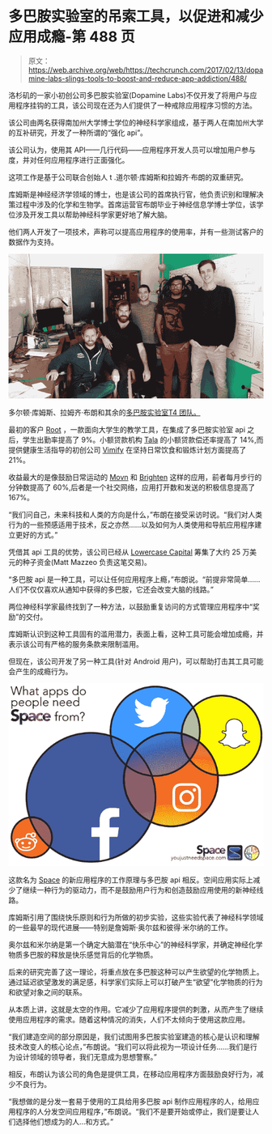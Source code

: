 # 多巴胺实验室的吊索工具，以促进和减少应用成瘾-第 488 页 

> 原文：<https://web.archive.org/web/https://techcrunch.com/2017/02/13/dopamine-labs-slings-tools-to-boost-and-reduce-app-addiction/488/>

洛杉矶的一家小初创公司多巴胺实验室(Dopamine Labs)不仅开发了将用户与应用程序挂钩的工具，该公司现在还为人们提供了一种戒除应用程序习惯的方法。

该公司由两名获得南加州大学博士学位的神经科学家组成，基于两人在南加州大学的互补研究，开发了一种所谓的“强化 api”。

该公司认为，使用其 API——几行代码——应用程序开发人员可以增加用户参与度，并对任何应用程序进行正面强化。

这项工作是基于公司联合创始人 t .道尔顿·库姆斯和拉姆齐·布朗的双重研究。

库姆斯是神经经济学领域的博士，也是该公司的首席执行官，他负责识别和理解决策过程中涉及的化学和生物学。首席运营官布朗毕业于神经信息学博士学位，该学位涉及开发工具以帮助神经科学家更好地了解大脑。

他们两人开发了一项技术，声称可以提高应用程序的使用率，并有一些测试客户的数据作为支持。

![Dalton Combs, Ramsay Brown and the rest of the Dopamine Labs team.](img/eee42365a97e07d16a8fb9fa9fd325fa.png)

多尔顿·库姆斯、拉姆齐·布朗和其余的[多巴胺实验室T4 团队。](https://web.archive.org/web/20190617181140/https://crunchbase.com/organization/dopaminelabs)

最初的客户 [Root](https://web.archive.org/web/20190617181140/http://rootlearn.com/) ，一款面向大学生的教学工具，在集成了多巴胺实验室 api 之后，学生出勤率提高了 9%。小额贷款机构 [Tala](https://web.archive.org/web/20190617181140/http://tala.co/) 的小额贷款偿还率提高了 14%,而提供健康生活指导的初创公司 [Vimify](https://web.archive.org/web/20190617181140/https://www.vimify.com/) 在坚持日常饮食和锻炼计划方面提高了 21%。

收益最大的是像鼓励日常运动的 [Movn](https://web.archive.org/web/20190617181140/https://www.movinganalytics.com/index-exp2.html?utm_expid=125894732-4.DNuyHu8-R4qoYND4G_FOaQ.2) 和 [Brighten](https://web.archive.org/web/20190617181140/http://brighten.in/) 这样的应用，前者每月步行的分钟数提高了 60%,后者是一个社交网络，应用打开数和发送的积极信息提高了 167%。

“我们问自己，未来科技和人类的方向是什么，”布朗在接受采访时说。“我们对人类行为的一些预感适用于技术，反之亦然……以及如何为人类使用和导航应用程序建立更好的方式。”

凭借其 api 工具的优势，该公司已经从 [Lowercase Capital](https://web.archive.org/web/20190617181140/https://lowercasecapital.com/) 筹集了大约 25 万美元的种子资金(Matt Mazzeo 负责这笔交易)。

“多巴胺 api 是一种工具，可以让任何应用程序上瘾，”布朗说。“前提非常简单……人们不仅仅喜欢从通知中获得的多巴胺，它还会改变大脑的线路。”

两位神经科学家最终找到了一种方法，以鼓励重复访问的方式管理应用程序中“奖励”的交付。

库姆斯认识到这种工具固有的滥用潜力，表面上看，这种工具可能会增加成瘾，并表示该公司有严格的服务条款来限制滥用。

但现在，该公司开发了另一种工具(针对 Android 用户)，可以帮助打击其工具可能会产生的成瘾行为。

![recovery-venn-mk1](img/e7aac1d5689f4a8b4a078443c4adda5a.png)

这款名为 [Space](https://web.archive.org/web/20190617181140/http://youjustneedspace.com/) 的新应用程序的工作原理与多巴胺 api 相反。空间应用实际上减少了继续一种行为的驱动力，而不是鼓励用户行为和创造鼓励应用使用的新神经线路。

库姆斯引用了围绕快乐原则和行为所做的初步实验，这些实验代表了神经科学领域的一些最早的现代进展——特别是詹姆斯·奥尔兹和彼得·米尔纳的工作。

奥尔兹和米尔纳是第一个确定大脑潜在“快乐中心”的神经科学家，并确定神经化学物质多巴胺的释放是快乐感觉背后的化学物质。

后来的研究完善了这一理论，将重点放在多巴胺这种可以产生欲望的化学物质上。通过延迟欲望激发的满足感，科学家们实际上可以打破产生“欲望”化学物质的行为和欲望对象之间的联系。

从本质上讲，这就是太空的作用。它减少了应用程序提供的刺激，从而产生了继续使用应用程序的需求。随着这种情况的消失，人们不太倾向于使用这款应用。

“我们建造空间的部分原因是，我们试图用多巴胺实验室建造的核心是认识和理解技术改变人的核心论点，”布朗说。“我们可以将此视为一项设计任务……我们是行为设计领域的领导者，我们无意成为思想警察。”

相反，布朗认为该公司的角色是提供工具，在移动应用程序方面鼓励良好行为，减少不良行为。

“我想做的是分发一套易于使用的工具给用多巴胺 api 制作应用程序的人，给用应用程序的人分发空间应用程序，”布朗说。“我们不是要开始或停止，我们是要让人们选择他们想成为的人…和方式。”